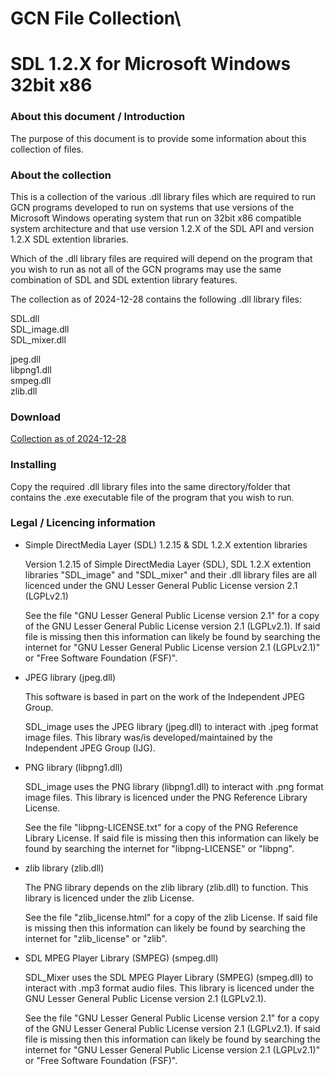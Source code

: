# GCN File Collection\
# SDL 1.2.X for Microsoft Windows 32bit x86


### About this document / Introduction

The purpose of this document is to provide some information about
this collection of files.


### About the collection

This is a collection of the various .dll library files which are
required to run GCN programs developed to run on systems that use
versions of the Microsoft Windows operating system that run on
32bit x86 compatible system architecture and that use version 1.2.X of
the SDL API and version 1.2.X SDL extention libraries.

Which of the .dll library files are required will depend on the
program that you wish to run as not all of the GCN programs may use
the same combination of SDL and SDL extention library features.

The collection as of 2024-12-28 contains the following .dll library files:

SDL.dll\
SDL_image.dll\
SDL_mixer.dll

jpeg.dll\
libpng1.dll\
smpeg.dll\
zlib.dll

### Download

[Collection as of 2024-12-28]( https://github.com/SABrereton/GCN_File_Collection--SDL_1.2.X_for_MS_Windows_32bit_x86/releases/download/Upload--2024-12-28/gcn_libs--sdl_1p2pX--MSWin_x86-32.zip )


### Installing

Copy the required .dll library files into the same directory/folder
that contains the .exe executable file of the program that you wish
to run.


### Legal / Licencing information

- Simple DirectMedia Layer (SDL) 1.2.15 & SDL 1.2.X extention libraries
    
    Version 1.2.15 of Simple DirectMedia Layer (SDL), SDL 1.2.X
    extention libraries "SDL_image" and "SDL_mixer" and their .dll
    library files are all licenced under the GNU Lesser General Public
    License version 2.1 (LGPLv2.1)
    
    See the file "GNU Lesser General Public License version 2.1" for a
    copy of the GNU Lesser General Public License version 2.1 (LGPLv2.1).
    If said file is missing then this information can likely be found
    by searching the internet for "GNU Lesser General Public License version 2.1 (LGPLv2.1)" or
    "Free Software Foundation (FSF)".


- JPEG library (jpeg.dll)

    This software is based in part on the work of the Independent JPEG Group.

    SDL_image uses the JPEG library (jpeg.dll) to interact with .jpeg
    format image files. This library was/is developed/maintained by the
    Independent JPEG Group (IJG).


- PNG library (libpng1.dll)

    SDL_image uses the PNG library (libpng1.dll) to interact with .png
    format image files. This library is licenced under the
    PNG Reference Library License.
    
    See the file "libpng-LICENSE.txt" for a copy of the PNG Reference
    Library License. If said file is missing then this information can
    likely be found by searching the internet for "libpng-LICENSE" or
    "libpng".


- zlib library (zlib.dll)
    
    The PNG library depends on the zlib library (zlib.dll) to function.
    This library is licenced under the zlib License.
    
    See the file "zlib_license.html" for a copy of the zlib License.
    If said file is missing then this information can likely be found
    by searching  the internet for "zlib_license" or "zlib".
    
    
- SDL MPEG Player Library (SMPEG) (smpeg.dll)
    
    SDL_Mixer uses the SDL MPEG Player Library (SMPEG) (smpeg.dll) to
    interact with .mp3 format audio files. This library is licenced
    under the GNU Lesser General Public License version 2.1 (LGPLv2.1).
    
    See the file "GNU Lesser General Public License version 2.1" for a
    copy of the GNU Lesser General Public License version 2.1 (LGPLv2.1).
    If said file is missing then this information can likely be found
    by searching the internet for "GNU Lesser General Public License version 2.1 (LGPLv2.1)" or
    "Free Software Foundation (FSF)".
